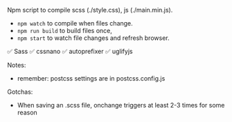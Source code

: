 Npm script to compile scss (./style.css), js (./main.min.js).

- `npm watch` to compile when files change.
- `npm run build` to build files once,
- `npm start` to watch file changes and refresh browser.

✅ Sass
✅ cssnano
✅ autoprefixer
✅ uglifyjs

Notes:

- remember: postcss settings are in postcss.config.js

Gotchas:

- When saving an .scss file, onchange triggers at least 2-3 times for some reason